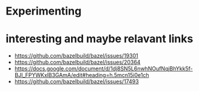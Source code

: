 # Experimenting

# interesting and maybe relavant links

* https://github.com/bazelbuild/bazel/issues/19301
* https://github.com/bazelbuild/bazel/issues/20364
* https://docs.google.com/document/d/1dj8SN5L6nwhNOufNqjBhYkk5f-BJI_FPYWKxlB3GAmA/edit#heading=h.5mcn15i0e1ch
* https://github.com/bazelbuild/bazel/issues/17493